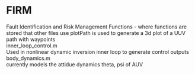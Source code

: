 # FIRM
Fault Identification and Risk Management
Functions - where functions are stored that other files use
plotPath is used to generate a 3d plot of a UUV path with waypoints  
inner_loop_control.m  
Used in nonlinear dynamic inversion inner loop to generate control outputs  
body_dynamics.m  
currently models the attidue dynamics theta, psi of AUV
